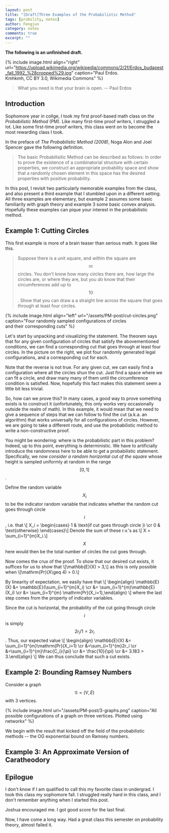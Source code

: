 ```yaml
---
layout: post
title: "[Draft]Three Examples of the Probabilistic Method"
tags: [probility, notes]
author: Fengjun
category: notes
comments: true
excerpt: ""
---
```


**The following is an unfinished draft.**


{% include image.html
align="right"
url="https://upload.wikimedia.org/wikipedia/commons/2/2f/Erdos_budapest_fall_1992_%28cropped%29.jpg"
caption="Paul Erdos.<br/>Kmhkmh, CC BY 3.0, Wikimedia Commons"
%}

> What you need is that your brain is open. -- Paul Erdos

## Introduction

Sophomore year in collge, I took my first proof-based math class on *the
Probabilistic Method* (PM). Like many first-time proof writers, I struggled a
lot. Like some first-time proof writers, this class went on to become the most
rewarding class I took.

In the preface of *The Probabilistic Method (2008)*, Noga Alon and Joel Spencer gave
the following definition.
> The basic Probabilisitic Method can be described as follows: In order to
> prove the existence of a combinatorial structure with certain properties, we
> construct an appropriate probability space and show that a randomly chosen
> element in this space has the desired properties with positive probability.

In this post, I revisit two particularly memorable
examples from the class, and also present a third example that I stumbled upon
in a different setting. All three examples are elementary, but example 2
assumes some basic familiarity with graph theory and example 3 some basic
convex analysis. Hopefully these examples can pique your interest in the
probabilistic method.

## Example 1: Cutting Circles
This first example is more of a brain teaser than serious math. It goes like
this.
> Suppose there is a unit square, and within the square are $$m$$ circles. You
> don't know how many circles there are, how large the circles are, or where
> they are, but you *do* know that their circumferences add up to $$10$$.
> Show that you can draw a a straight line across the square that goes through
> at least four circles.

{% include image.html
align="left"
url="/assets/PM-post/cut-circles.png"
caption="Four randomly sampled configurations of circles <br/> and their corresponding cuts"
%}

Let's start by unpacking and visualizing the statement. The theorem says that
for any given configuration of circles that satisfy the abovementioned
conditions, we can find a corresponding cut that goes through at least four
circles. In the picture on the right, we plot four randomly generated legal
configurations, and a corresponding cut for each.

Note that the reverse is not true. For any given cut, we can easily find a
configuration where all the circles shun the cut. Just find a space where we
can fit a circle, and draw many many of them until the circumference condition
is satisfied. Now, hopefully this fact makes this statement seem a little bit
less trivial.

So, how can we prove this? In many cases, a good way to prove something exists
is to construct it (unfortunately, this only works very occasionally outside
the realm of math). In this example, it would mean that we need to give a
sequence of steps that we can follow to find the cut (a.k.a. an algorithm) that
works universally for all configurations of circles. However, we are going to
take a different route, and use the probabilistic method to write a
non-constructive proof.

You might be wondering: where is the probabilistic part in this problem?
Indeed, up to this point, everything is deterministic. We have to artificially
introduce the randomness here to be able to get a probabilistic statement.
Specifically, we now *consider a random horizontal cut of the square* whose
height is sampled uniformly at random in the range $$[0, 1]$$.

Define the random variable $$X_i$$ to be the indicator random variable that
indicates whether the random cut goes through circle $$i$$, i.e. that
\\[ X_i = \begin{cases} 1 & \text{if cut goes through circle }i \cr
0 & \text{otherwise} \end{cases}\\]
Denote the sum of these r.v.'s as
\\[ X = \sum_{i=1}^{m}X_i.\\]
$$X$$ here would then be the total number of circles the cut goes through.

Now comes the crux of the proof. To show that our desired cut exists, it
suffices for us to show that 
\\[\mathbb{E}(X) > 3,\\]
as this is only possible when
\\[\mathrm{Pr}(X\geq 4) > 0.\\]

By linearity of expectation, we easily have that
\\[ \begin{align} \mathbb{E}(X) &= \mathbb{E}(\sum_{i=1}^{m}X_i) \cr &=
\sum_{i=1}^{m}\mathbb{E}(X_i) \cr &= \sum_{i=1}^{m}
\mathrm{Pr}(X_i=1),\end{align} \\]
where the last step comes from the property of indicator variables.

Since the cut is horizontal, the probability of the cut going through circle
$$i$$ is simply $$2r_i / 1 = 2r_i$$. Thus, our expected value
\\[ \begin{align} \mathbb{E}(X) &= \sum_{i=1}^{m}\mathrm{Pr}(X_i=1) \cr
&=\sum_{i=1}^{m}2r_i \cr &=\sum_{i=1}^{m}\frac{C_i}{\pi} \cr
&= \frac{10}{\pi} \cr &= 3.183 > 3.\\end{align}
\\]
We can thus conclude that such a cut exists.

## Example 2: Bounding Ramsey Numbers
Consider a graph $$\mathcal{G}=(V, E)$$ with 3 vertices.

{% include image.html
url="/assets/PM-post/3-graphs.png"
caption="All possible configurations of a graph on three vertices. Plotted using networkx"
%}

We begin with the result that kicked off the field of the probabilistic
methods -- the OG exponential bound on Ramsey numbers.

## Example 3: An Approximate Version of Caratheodory


## Epilogue
I don't know if I am qualified to call this my favorite class in undergrad.  I
took this class my sophomore fall. I struggled really hard in this class, and I
don't remember anything when I started this post.

Joshua encouraged me. I got good score for the last final.

Now, I have come a long way. Had a great class this semester on probability
theory, almost failed it.

